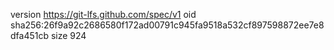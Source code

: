version https://git-lfs.github.com/spec/v1
oid sha256:26f9a92c2686580f172ad00791c945fa9518a532cf897598872ee7e8dfa451cb
size 924
